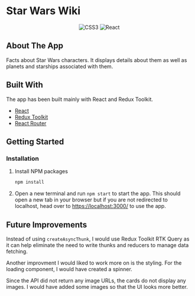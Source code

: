 # Star Wars Wiki

<div align="center">
   <img alt="CSS3" src="https://img.shields.io/badge/CSS3-1572B6?style=for-the-badge&logo=css3&logoColor=white" />
   <img alt="React" src="https://img.shields.io/badge/react-%2320232a.svg?style=for-the-badge&logo=react&logoColor=%2361DAFB" />
</div>


## About The App

Facts about Star Wars characters. It displays details about them as well as planets and starships associated with them.

## Built With

The app has been built mainly with React and Redux Toolkit.

- [React](https://reactjs.org/)
- [Redux Toolkit](https://redux-toolkit.js.org//)
- [React Router](https://reactrouter.com/en/main)

## Getting Started

### Installation

1. Install NPM packages

   ```sh
   npm install
   ```

2. Open a new terminal and run `npm start` to start the app. This should open a new tab in your browser but if you are not redirected to localhost, head over to [https://localhost:3000/](https://localhost:3000/) to use the app.

## Future Improvements

Instead of using `createAsyncThunk`, I would use Redux Toolkit RTK Query as it can help eliminate the need to write thunks and reducers to manage data fetching.

Another improvment I would liked to work more on is the styling. For the loading component, I would have created a spinner.

Since the API did not return any image URLs, the cards do not display any images. I would have added some images so that the UI looks more better.